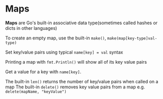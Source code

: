 # Maps

**Maps** are Go's built-in associative data type(sometimes called hashes or dicts
in other languages)

To create an empty map, use the built-in `make()`, `make(map[key-type]val-type)`

Set key/value pairs using typical `name[key] = val` syntax

Printing a map with `fmt.Println()` will show all of its key value pairs

Get a value for a key with `name[key]`.

The built-in `len()` returns the number of key/value pairs when called on a map
The built-in `delete()` removes key value pairs from a map e.g. `delete(mapName, "keyValue")`
